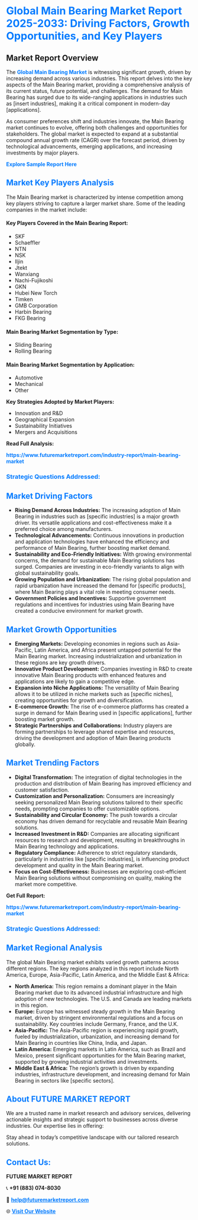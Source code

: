 <h1 style="color: #007BFF;">Global Main Bearing Market Report 2025-2033: Driving Factors, Growth Opportunities, and Key Players</h1>

<section id="overview">
<h2>Market Report Overview</h2>
<p>The <a href="https://www.futuremarketreport.com/industry-report/main-bearing-market" style="color: #007BFF; text-decoration: none;"><strong>Global Main Bearing Market</strong></a> is witnessing significant growth, driven by increasing demand across various industries. This report delves into the key aspects of the Main Bearing market, providing a comprehensive analysis of its current status, future potential, and challenges. The demand for Main Bearing has surged due to its wide-ranging applications in industries such as [insert industries], making it a critical component in modern-day [applications].</p>
<p>As consumer preferences shift and industries innovate, the Main Bearing market continues to evolve, offering both challenges and opportunities for stakeholders. The global market is expected to expand at a substantial compound annual growth rate (CAGR) over the forecast period, driven by technological advancements, emerging applications, and increasing investments by major players.</p>
</section>

<section id="overview">
<p><a href="https://www.futuremarketreport.com/request-sample/reportId=93228" style="color: #007BFF; text-decoration: none;"><strong>Explore Sample Report Here</strong></a></p>
</section>

<section id="key-players">
<h2 style="color: #007BFF;">Market Key Players Analysis</h2>
<p>The Main Bearing market is characterized by intense competition among key players striving to capture a larger market share. Some of the leading companies in the market include:</p>
<h4>Key Players Covered in the Main Bearing Report:</h4>
<ul><li>SKF</li><li>Schaeffler</li><li>NTN</li><li>NSK</li><li>Iljin</li><li>Jtekt</li><li>Wanxiang</li><li>Nachi-Fujikoshi</li><li>GKN</li><li>Hubei New Torch</li><li>Timken</li><li>GMB Corporation</li><li>Harbin Bearing</li><li>FKG Bearing</li></ul>
<h4>Main Bearing Market Segmentation by Type:</h4>
<ul><li>Sliding Bearing</li><li>Rolling Bearing</li></ul>

<h4>Main Bearing Market Segmentation by Application:</h4>
<ul><li>Automotive</li><li>Mechanical</li><li>Other</li></ul>
<p><strong>Key Strategies Adopted by Market Players:</strong></p>
<ul>
<li>Innovation and R&D</li>
<li>Geographical Expansion</li>
<li>Sustainability Initiatives</li>
<li>Mergers and Acquisitions</li>
</ul>
</section>

<section>
<p><strong>Read Full Analysis: </strong></p><a href="https://www.futuremarketreport.com/industry-report/main-bearing-market" style="color: #007BFF; text-decoration: none;"><strong>https://www.futuremarketreport.com/industry-report/main-bearing-market</strong></a>
<h3 style="color: #007BFF;">Strategic Questions Addressed:</h3>
</section>

<section id="driving-factors">
<h2 style="color: #007BFF;">Market Driving Factors</h2>
<ul>
<li><strong>Rising Demand Across Industries:</strong> The increasing adoption of Main Bearing in industries such as [specific industries] is a major growth driver. Its versatile applications and cost-effectiveness make it a preferred choice among manufacturers.</li>
<li><strong>Technological Advancements:</strong> Continuous innovations in production and application technologies have enhanced the efficiency and performance of Main Bearing, further boosting market demand.</li>
<li><strong>Sustainability and Eco-Friendly Initiatives:</strong> With growing environmental concerns, the demand for sustainable Main Bearing solutions has surged. Companies are investing in eco-friendly variants to align with global sustainability goals.</li>
<li><strong>Growing Population and Urbanization:</strong> The rising global population and rapid urbanization have increased the demand for [specific products], where Main Bearing plays a vital role in meeting consumer needs.</li>
<li><strong>Government Policies and Incentives:</strong> Supportive government regulations and incentives for industries using Main Bearing have created a conducive environment for market growth.</li>
</ul>
</section>

<section id="growth-opportunities">
<h2 style="color: #007BFF;">Market Growth Opportunities</h2>
<ul>
<li><strong>Emerging Markets:</strong> Developing economies in regions such as Asia-Pacific, Latin America, and Africa present untapped potential for the Main Bearing market. Increasing industrialization and urbanization in these regions are key growth drivers.</li>
<li><strong>Innovative Product Development:</strong> Companies investing in R&D to create innovative Main Bearing products with enhanced features and applications are likely to gain a competitive edge.</li>
<li><strong>Expansion into Niche Applications:</strong> The versatility of Main Bearing allows it to be utilized in niche markets such as [specific niches], creating opportunities for growth and diversification.</li>
<li><strong>E-commerce Growth:</strong> The rise of e-commerce platforms has created a surge in demand for Main Bearing used in [specific applications], further boosting market growth.</li>
<li><strong>Strategic Partnerships and Collaborations:</strong> Industry players are forming partnerships to leverage shared expertise and resources, driving the development and adoption of Main Bearing products globally.</li>
</ul>
</section>

<section id="trending-factors">
<h2 style="color: #007BFF;">Market Trending Factors</h2>
<ul>
<li><strong>Digital Transformation:</strong> The integration of digital technologies in the production and distribution of Main Bearing has improved efficiency and customer satisfaction.</li>
<li><strong>Customization and Personalization:</strong> Consumers are increasingly seeking personalized Main Bearing solutions tailored to their specific needs, prompting companies to offer customizable options.</li>
<li><strong>Sustainability and Circular Economy:</strong> The push towards a circular economy has driven demand for recyclable and reusable Main Bearing solutions.</li>
<li><strong>Increased Investment in R&D:</strong> Companies are allocating significant resources to research and development, resulting in breakthroughs in Main Bearing technology and applications.</li>
<li><strong>Regulatory Compliance:</strong> Adherence to strict regulatory standards, particularly in industries like [specific industries], is influencing product development and quality in the Main Bearing market.</li>
<li><strong>Focus on Cost-Effectiveness:</strong> Businesses are exploring cost-efficient Main Bearing solutions without compromising on quality, making the market more competitive.</li>
</ul>
</section>

<section>
<p><strong>Get Full Report: </strong></p><a href="https://www.futuremarketreport.com/industry-report/main-bearing-market" style="color: #007BFF; text-decoration: none;"><strong>https://www.futuremarketreport.com/industry-report/main-bearing-market</strong></a>
<h3 style="color: #007BFF;">Strategic Questions Addressed:</h3>
</section>


<section id="regional-analysis">
<h2 style="color: #007BFF;">Market Regional Analysis</h2>
<p>The global Main Bearing market exhibits varied growth patterns across different regions. The key regions analyzed in this report include North America, Europe, Asia-Pacific, Latin America, and the Middle East & Africa:</p>
<ul>
<li><strong>North America:</strong> This region remains a dominant player in the Main Bearing market due to its advanced industrial infrastructure and high adoption of new technologies. The U.S. and Canada are leading markets in this region.</li>
<li><strong>Europe:</strong> Europe has witnessed steady growth in the Main Bearing market, driven by stringent environmental regulations and a focus on sustainability. Key countries include Germany, France, and the U.K.</li>
<li><strong>Asia-Pacific:</strong> The Asia-Pacific region is experiencing rapid growth, fueled by industrialization, urbanization, and increasing demand for Main Bearing in countries like China, India, and Japan.</li>
<li><strong>Latin America:</strong> Emerging markets in Latin America, such as Brazil and Mexico, present significant opportunities for the Main Bearing market, supported by growing industrial activities and investments.</li>
<li><strong>Middle East & Africa:</strong> The region’s growth is driven by expanding industries, infrastructure development, and increasing demand for Main Bearing in sectors like [specific sectors].</li>
</ul>
</section>

<footer>
<h2 style="color: #007BFF;">About FUTURE MARKET REPORT</h2>
<p>We are a trusted name in market research and advisory services, delivering actionable insights and strategic support to businesses across diverse industries. Our expertise lies in offering:</p>

<p>Stay ahead in today’s competitive landscape with our tailored research solutions.</p>

<h2 style="color: #007BFF;">Contact Us:</h2>
<p><strong>FUTURE MARKET REPORT</strong></p>
<p>📞 <strong>+91 (883) 074-8030</strong></p>
<p>📧 <strong><a href="mailto:help@futuremarketreport.com" style="color: #007BFF;">help@futuremarketreport.com</a></strong></p>
<p>🌐 <strong><a href="https://www.futuremarketreport.com/" style="color: #007BFF;">Visit Our Website</a></strong></p>
</footer>